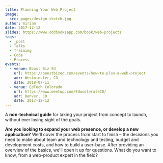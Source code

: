 ```yaml
---
title: Planning Your Web Project
image:
  src: pages/design-sketch.jpg
author: miriam
date: 2017-12-12
slides: https://www.oddbooksapp.com/book/web-projects
tags:
  - _post
  - Talks
  - Training
  - Code
  - Process
events:
  - venue: Boost Biz Ed
    url: https://boostbized.com/events/how-to-plan-a-web-project
    adr: Westminster, CO
    date: 2018-07-11
  - venue: EdTech Colorado
    url: https://www.meetup.com/EducelerateCO/
    adr: Denver, CO
    date: 2017-12-12
---
```


A **non-technical guide**
for taking your project from concept to launch,
without ever losing sight of the goals.

**Are you looking to expand your web presence,
or develop a new application?**
We'll cover the process from start to finish –
the decisions you need to make
about team and technology and testing,
budget and development costs,
and how to build a user-base.
After providing an overview of the basics,
we'll open it up for questions.
What do you want to know,
from a web-product expert in the field?

